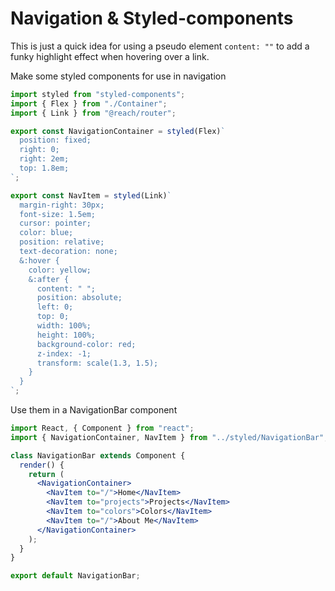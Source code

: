 # Navigation & Styled-components

This is just a quick idea for using a pseudo element `content: ""` to add a funky highlight effect  when hovering over a link.

Make some styled components for use in navigation

```jsx
import styled from "styled-components";
import { Flex } from "./Container";
import { Link } from "@reach/router";

export const NavigationContainer = styled(Flex)`
  position: fixed;
  right: 0;
  right: 2em;
  top: 1.8em;
`;

export const NavItem = styled(Link)`
  margin-right: 30px;
  font-size: 1.5em;
  cursor: pointer;
  color: blue;
  position: relative;
  text-decoration: none;
  &:hover {
    color: yellow;
    &:after {
      content: " ";
      position: absolute;
      left: 0;
      top: 0;
      width: 100%;
      height: 100%;
      background-color: red;
      z-index: -1;
      transform: scale(1.3, 1.5);
    }
  }
`;

```

Use them in a NavigationBar component

```jsx
import React, { Component } from "react";
import { NavigationContainer, NavItem } from "../styled/NavigationBar";

class NavigationBar extends Component {
  render() {
    return (
      <NavigationContainer>
        <NavItem to="/">Home</NavItem>
        <NavItem to="projects">Projects</NavItem>
        <NavItem to="colors">Colors</NavItem>
        <NavItem to="/">About Me</NavItem>
      </NavigationContainer>
    );
  }
}

export default NavigationBar;

```

